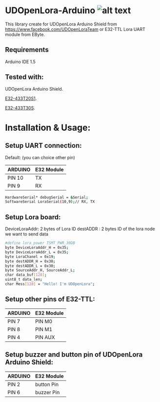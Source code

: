 # UDOpenLora-Arduino ![alt text](https://camo.githubusercontent.com/cfcaf3a99103d61f387761e5fc445d9ba0203b01/68747470733a2f2f7472617669732d63692e6f72672f6477796c2f657374612e7376673f6272616e63683d6d6173746572)
This library create for UDOpenLora Arduino Shield from https://www.facebook.com/UDOpenLoraTeam or E32-TTL Lora UART module from EByte.
## Requirements
Arduino IDE 1.5
## Tested with:
UDOpenLora Arduino Shield.

[E32-433T20S1](http://www.ebyte.com/en/product-view-news.aspx?id=229).

[E32-433T30S](http://www.ebyte.com/en/product-view-news.aspx?id=253).

# Installation & Usage:
## Setup UART connection:
Default: (you can choice other pin)

| ARDUINO | E32 Module |
|------|-----|
|PIN 10 | TX |
|PIN 9  | RX |

```sh
HardwareSerial* debugSerial = &Serial;
SoftwareSerial LoraSerial(10,9);// RX, TX
```
## Setup Lora board:
DeviceLoraAddr: 2 bytes of Lora ID 
destADDR : 2 bytes ID of the lora node we want to send data

```sh
#define lora_power TSMT_PWR_30DB
byte DeviceLoraAddr_H = 0x35;
byte DeviceLoraAddr_L = 0x35;
byte LoraChanel = 0x19;
byte destADDR_H = 0x30;
byte destADDR_L = 0x30;
byte SourceAddr_H, SourceAddr_L;
char data_buf[128];
uint8_t data_len;
char Mess[128] = "Hello! I'm UDOpenLora";
```

## Setup other pins of E32-TTL:

| ARDUINO | E32 Module |
|------|-----|
|PIN 7 | PIN M0 |
|PIN 8  | PIN M1 |
|PIN 4  | PIN AUX |


## Setup buzzer and button pin of UDOpenLora Arduino Shield:

| ARDUINO | E32 Module |
|------|-----|
|PIN 2 | button Pin |
|PIN 6  | buzzer Pin |